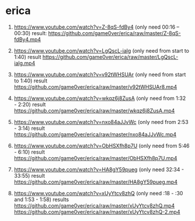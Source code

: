 # erica

1. https://www.youtube.com/watch?v=Z-8qS-fdBy4
(only need 00:16 – 00:30)
result: https://github.com/game0ver/erica/raw/master/Z-8qS-fdBy4.mp4
 
2. https://www.youtube.com/watch?v=LgQscL-ialg
(only need from start to 1:40) 
result https://github.com/game0ver/erica/raw/master/LgQscL-ialg.mp4
 
3. https://www.youtube.com/watch?v=v92tWHSUAr
(only need from start to 1:40)
result https://github.com/game0ver/erica/raw/master/v92tWHSUAr8.mp4

4. https://www.youtube.com/watch?v=wkqz6j8ZusA
(only need from 1:32 - 2:20) 
result https://github.com/game0ver/erica/raw/master/wkqz6j8ZusA.mp4

5. https://www.youtube.com/watch?v=nxo84aJJvWc
(only need from 2:53 - 3:14) 
result https://github.com/game0ver/erica/raw/master/nxo84aJJvWc.mp4

6. https://www.youtube.com/watch?v=ObHSXfh8p7U
(only need from 5:46 - 6:10) 
result https://github.com/game0ver/erica/raw/master/ObHSXfh8p7U.mp4

7. https://www.youtube.com/watch?v=HA8gY59pueg
(only need 32:34 - 33:55) 
result https://github.com/game0ver/erica/raw/master/HA8gY59pueg.mp4

8. https://www.youtube.com/watch?v=xUyYtcv8zhQ
(only need :18 - :30 and 1:53 - 1:58) 
results https://github.com/game0ver/erica/raw/master/xUyYtcv8zhQ.mp4 https://github.com/game0ver/erica/raw/master/xUyYtcv8zhQ-2.mp4
